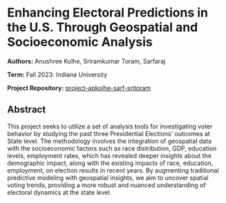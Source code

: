 # Enhancing Electoral Predictions in the U.S. Through Geospatial and Socioeconomic Analysis


**Authors:** Anushree Kolhe, Sriramkumar Toram, Sarfaraj

**Term:** Fall 2023: Indiana University

**Project Repository:** [project-apkolhe-sarf-sritoram](https://github.iu.edu/B565-Fall2023/project-apkolhe-sarf-sritoram)

## Abstract

This project seeks to utilize a set of analysis tools for investigating voter behavior by studying the past three Presidential Elections' outcomes at State level. The methodology involves the integration of geospatial data with the socioeconomic factors such as race distribution, GDP, education levels, employment rates, which has revealed deeper insights about the demographic impact, along with the existing impacts of race, education, employment, on election results in recent years. By augmenting traditional predictive modeling with geospatial insights, we aim to uncover spatial voting trends, providing a more robust and nuanced understanding of electoral dynamics at the state level.
